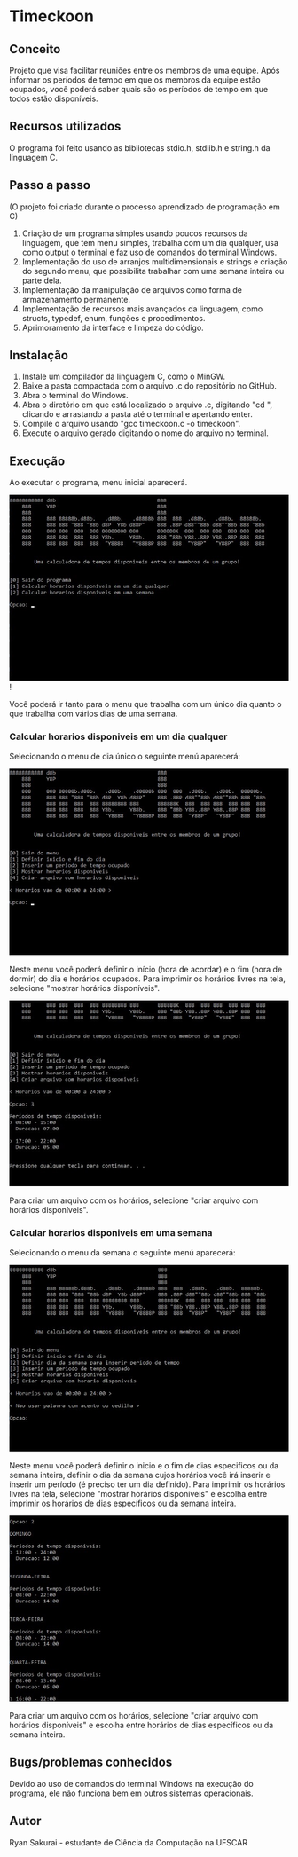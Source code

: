 # Timeckoon

## Conceito
Projeto que visa facilitar reuniões entre os membros de uma equipe. Após informar os períodos de tempo em que os membros da equipe estão ocupados, você poderá saber quais são os períodos de tempo em que todos estão disponíveis.

## Recursos utilizados
O programa foi feito usando as bibliotecas stdio.h, stdlib.h e string.h da linguagem C.

## Passo a passo
(O projeto foi criado durante o processo aprendizado de programação em C)
1. Criação de um programa simples usando poucos recursos da linguagem, que tem menu simples, trabalha com um dia qualquer, usa como output o terminal e faz uso de comandos do terminal Windows.
2. Implementação do uso de arranjos multidimensionais e strings e criação do segundo menu, que possibilita trabalhar com uma semana inteira ou parte dela.
3. Implementação da manipulação de arquivos como forma de armazenamento permanente.
4. Implementação de recursos mais avançados da linguagem, como structs, typedef, enum, funções e procedimentos.
5. Aprimoramento da interface e limpeza do código.

## Instalação
1. Instale um compilador da linguagem C, como o MinGW.
2. Baixe a pasta compactada com o arquivo .c do repositório no GitHub.
3. Abra o terminal do Windows.
4. Abra o diretório em que está localizado o arquivo .c, digitando "cd ", clicando e arrastando a pasta até o terminal e apertando enter.
5. Compile o arquivo usando "gcc timeckoon.c -o timeckoon".
6. Execute o arquivo gerado digitando o nome do arquivo no terminal.

## Execução
Ao executar o programa, menu inicial aparecerá.

![imagem](https://github.com/kkurasai/timeckoon/blob/main/imagem01.jpg)!

Você poderá ir tanto para o menu que trabalha com um único dia quanto o que trabalha com vários dias de uma semana.

### Calcular horarios disponiveis em um dia qualquer
Selecionando o menu de dia único o seguinte menú aparecerá:

![imagem](https://github.com/kkurasai/timeckoon/blob/main/imagem02.jpg)

Neste menu você poderá definir o início (hora de acordar) e o fim (hora de dormir) do dia e horários ocupados.
Para imprimir os horários livres na tela, selecione "mostrar horários disponíveis".

![imagem](https://github.com/kkurasai/timeckoon/blob/main/imagem03.jpg)

Para criar um arquivo com os horários, selecione "criar arquivo com horários disponíveis".

### Calcular horarios disponiveis em uma semana
Selecionando o menu da semana o seguinte menú aparecerá:

![imagem](https://github.com/kkurasai/timeckoon/blob/main/imagem04.jpg)

Neste menu você poderá definir o inicio e o fim de dias especificos ou da semana inteira, definir o dia da semana cujos horários você irá inserir e inserir um período (é preciso ter um dia definido).
Para imprimir os horários livres na tela, selecione "mostrar horários disponíveis" e escolha entre imprimir os horários de dias específicos ou da semana inteira.

![imagem](https://github.com/kkurasai/timeckoon/blob/main/imagem05.jpg)

Para criar um arquivo com os horários, selecione "criar arquivo com horários disponíveis" e escolha entre horários de dias específicos ou da semana inteira.

## Bugs/problemas conhecidos
Devido ao uso de comandos do terminal Windows na execução do programa, ele não funciona bem em outros sistemas operacionais.

## Autor
Ryan Sakurai - estudante de Ciência da Computação na UFSCAR
